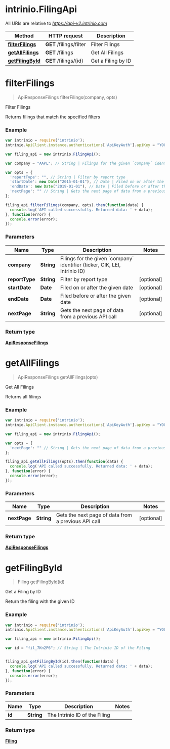 # intrinio.FilingApi

All URIs are relative to *https://api-v2.intrinio.com*

Method | HTTP request | Description
------------- | ------------- | -------------
[**filterFilings**](FilingApi.md#filterFilings) | **GET** /filings/filter | Filter Filings
[**getAllFilings**](FilingApi.md#getAllFilings) | **GET** /filings | Get All Filings
[**getFilingById**](FilingApi.md#getFilingById) | **GET** /filings/{id} | Get a Filing by ID


<a name="filterFilings"></a>
# **filterFilings**
> ApiResponseFilings filterFilings(company, opts)

Filter Filings

Returns filings that match the specified filters

### Example
```javascript
var intrinio = require('intrinio');
intrinio.ApiClient.instance.authentications['ApiKeyAuth'].apiKey = "YOUR API KEY";

var filing_api = new intrinio.FilingApi();

var company = "AAPL"; // String | Filings for the given `company` identifier (ticker, CIK, LEI, Intrinio ID)

var opts = { 
  'reportType': "", // String | Filter by report type
  'startDate': new Date("2015-01-01"), // Date | Filed on or after the given date
  'endDate': new Date("2019-01-01"), // Date | Filed before or after the given date
  'nextPage': "" // String | Gets the next page of data from a previous API call
};

filing_api.filterFilings(company, opts).then(function(data) {
  console.log('API called successfully. Returned data: ' + data);
}, function(error) {
  console.error(error);
});
```

### Parameters

Name | Type | Description  | Notes
------------- | ------------- | ------------- | -------------
 **company** | **String**| Filings for the given &#x60;company&#x60; identifier (ticker, CIK, LEI, Intrinio ID) | 
 **reportType** | **String**| Filter by report type | [optional] 
 **startDate** | **Date**| Filed on or after the given date | [optional] 
 **endDate** | **Date**| Filed before or after the given date | [optional] 
 **nextPage** | **String**| Gets the next page of data from a previous API call | [optional] 

### Return type

[**ApiResponseFilings**](ApiResponseFilings.md)

<a name="getAllFilings"></a>
# **getAllFilings**
> ApiResponseFilings getAllFilings(opts)

Get All Filings

Returns all filings

### Example
```javascript
var intrinio = require('intrinio');
intrinio.ApiClient.instance.authentications['ApiKeyAuth'].apiKey = "YOUR API KEY";

var filing_api = new intrinio.FilingApi();

var opts = { 
  'nextPage': "" // String | Gets the next page of data from a previous API call
};

filing_api.getAllFilings(opts).then(function(data) {
  console.log('API called successfully. Returned data: ' + data);
}, function(error) {
  console.error(error);
});
```

### Parameters

Name | Type | Description  | Notes
------------- | ------------- | ------------- | -------------
 **nextPage** | **String**| Gets the next page of data from a previous API call | [optional] 

### Return type

[**ApiResponseFilings**](ApiResponseFilings.md)

<a name="getFilingById"></a>
# **getFilingById**
> Filing getFilingById(id)

Get a Filing by ID

Return the filing with the given ID

### Example
```javascript
var intrinio = require('intrinio');
intrinio.ApiClient.instance.authentications['ApiKeyAuth'].apiKey = "YOUR API KEY";

var filing_api = new intrinio.FilingApi();

var id = "fil_7Kn2P6"; // String | The Intrinio ID of the Filing


filing_api.getFilingById(id).then(function(data) {
  console.log('API called successfully. Returned data: ' + data);
}, function(error) {
  console.error(error);
});
```

### Parameters

Name | Type | Description  | Notes
------------- | ------------- | ------------- | -------------
 **id** | **String**| The Intrinio ID of the Filing | 

### Return type

[**Filing**](Filing.md)

